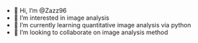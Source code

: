 - 👋 Hi, I’m @Zazz96
- 👀 I’m interested in image analysis
- 🌱 I’m currently learning quantitative image analysis via python
- 💞️ I’m looking to collaborate on image analysis method


<!---
Zazz96/Zazz96 is a ✨ special ✨ repository because its `README.md` (this file) appears on your GitHub profile.
You can click the Preview link to take a look at your changes.
--->
